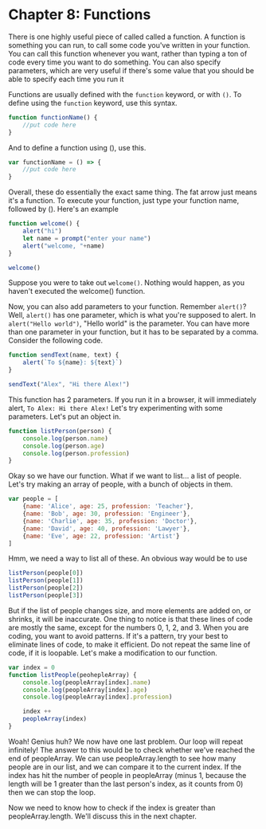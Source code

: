 # Chapter 8: Functions
There is one highly useful piece of called called a function. A function is something you can run, to call some code you've written in your function. You can call this function whenever you want, rather than typing a ton of code every time you want to do something. You can also specify parameters, which are very useful if there's some value that you should be able to specify each time you run it

Functions are usually defined with the `function` keyword, or with `()`.
To define using the `function` keyword, use this syntax.
```js
function functionName() {
    //put code here
}
```
And to define a function using (), use this.
```js
var functionName = () => {
    //put code here
}
```
Overall, these do essentially the exact same thing. The fat arrow just means it's a function.
To execute your function, just type your function name, followed by (). Here's an example

```js
function welcome() {
    alert("hi")
    let name = prompt("enter your name")
    alert("welcome, "+name)
}

welcome()
```
Suppose you were to take out `welcome()`. Nothing would happen, as you haven't executed the welcome() function.

Now, you can also add parameters to your function. Remember `alert()`? Well, `alert()` has one parameter, which is what you're supposed to alert.
In `alert("Hello world")`, "Hello world" is the parameter. You can have more than one parameter in your function, but it has to be separated by a comma. Consider the following code.
```js
function sendText(name, text) {
    alert(`To ${name}: ${text}`)
}

sendText("Alex", "Hi there Alex!")
```
This function has 2 parameters. If you run it in a browser, it will immediately alert, `To Alex: Hi there Alex!`
Let's try experimenting with some parameters. Let's put an object in.
```js
function listPerson(person) {
    console.log(person.name)
    console.log(person.age)
    console.log(person.profession)
}
```
Okay so we have our function. What if we want to list... a list of people. Let's try making an array of people, with a bunch of objects in them.
```js
var people = [
    {name: 'Alice', age: 25, profession: 'Teacher'},
    {name: 'Bob', age: 30, profession: 'Engineer'},
    {name: 'Charlie', age: 35, profession: 'Doctor'},
    {name: 'David', age: 40, profession: 'Lawyer'},
    {name: 'Eve', age: 22, profession: 'Artist'}
]
```
Hmm, we need a way to list all of these. An obvious way would be to use
```js
listPerson(people[0])
listPerson(people[1])
listPerson(people[2])
listPerson(people[3])
```
But if the list of people changes size, and more elements are added on, or shrinks, it will be inaccurate.
One thing to notice is that these lines of code are mostly the same, except for the numbers 0, 1, 2, and 3. When you are coding, you want to avoid patterns. If it's a pattern, try your best to eliminate lines of code, to make it efficient. Do not repeat the same line of code, if it is loopable. Let's make a modification to our function.

```js
var index = 0
function listPeople(peohepleArray) {
    console.log(peopleArray[index].name)
    console.log(peopleArray[index].age)
    console.log(peopleArray[index].profession)

    index ++
    peopleArray(index)
}
```

Woah! Genius huh? We now have one last problem. Our loop will repeat infinitely! The answer to this would be to check whether we've reached the end of peopleArray. We can use peopleArray.length to see how many people are in our list, and we can compare it to the current index. If the index has hit the number of people in peopleArray (minus 1, because the length will be 1 greater than the last person's index, as it counts from 0) then we can stop the loop.

Now we need to know how to check if the index is greater than peopleArray.length. We'll discuss this in the next chapter.